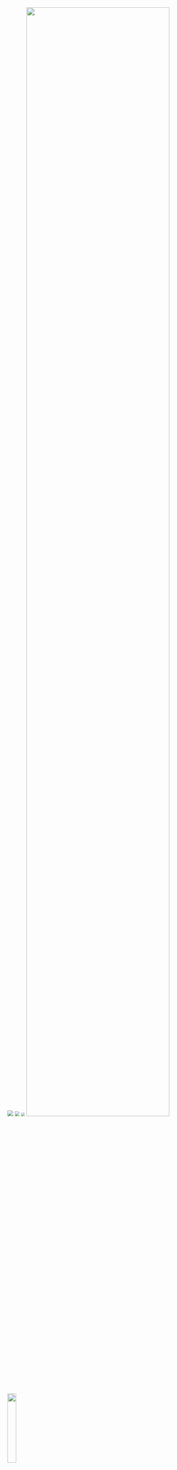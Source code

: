 <img src="https://raw.githubusercontent.com/dfy777/japanese-study-imgstore/main/grammar/image-20210124131254282.png" style="zoom:80%" />



<img src="https://raw.githubusercontent.com/dfy777/japanese-study-imgstore/main/grammar/image-20210124131254282.png" style="zoom:67%" />



<img src="https://raw.githubusercontent.com/dfy777/japanese-study-imgstore/main/grammar/image-20210124131254282.png" style="zoom:50%" />



<img src="https://raw.githubusercontent.com/dfy777/japanese-study-imgstore/main/grammar/image-20210124131254282.png" width = "80%" />



<img src="https://raw.githubusercontent.com/dfy777/japanese-study-imgstore/main/grammar/image-20210124131254282.png" width = "20%" />